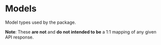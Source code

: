 # Models

Model types used by the package.

**Note**: These **are not** and **do not intended to be** a 1:1 mapping of any given API response.
